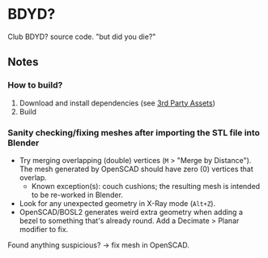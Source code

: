 # BDYD?

Club BDYD? source code. 
"but did you die?"

## Notes

### How to build?

1. Download and install dependencies (see [3rd Party Assets](BDYD_3rd_party_assets/README.md))
2. Build 

### Sanity checking/fixing meshes after importing the STL file into Blender

- Try merging overlapping (double) vertices (`M` > "Merge by Distance").  The mesh generated by OpenSCAD should have zero (0) vertices that overlap. 
  - Known exception(s): couch cushions; the resulting mesh is intended to be re-worked in Blender. 
- Look for any unexpected geometry in X-Ray mode (`Alt+Z`). 
- OpenSCAD/BOSL2 generates weird extra geometry when adding a bezel to something that's already round.  Add a Decimate > Planar modifier to fix. 

Found anything suspicious? -> fix mesh in OpenSCAD. 
